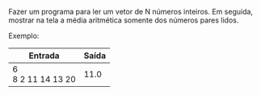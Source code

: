 Fazer um programa para ler um vetor de N números inteiros. Em seguida, mostrar na tela a média aritmética somente 
dos números pares lidos.

Exemplo:

| Entrada              | Saída |
|----------------------|-------|
| 6<br>8 2 11 14 13 20 | 11.0  |